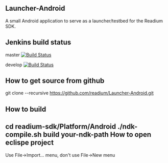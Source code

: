 Launcher-Android
---------------------
A small Android application to serve as a launcher/testbed for the Readium SDK. 

Jenkins build status
----------------------
master [![Build Status](http://jenkinsmaster.datalogics-cloud.com:8080/buildStatus/icon?job=Readium-SDK-Launcher-Android-master)](http://jenkinsmaster.datalogics-cloud:8080/view/Readium-Launcher/job/Readium-SDK-Launcher-Android-master/)

develop [![Build Status](http://jenkinsmaster.datalogics-cloud.com:8080/buildStatus/icon?job=Readium-SDK-Launcher-Android-develop)](http://jenkinsmaster.datalogics-cloud:8080/view/Readium-Launcher/job/Readium-SDK-Launcher-Android-develop/)

How to get source from github
-------------------------------
 git clone --recursive https://github.com/readium/Launcher-Android.git

How to build
-------------------------------
 cd readium-sdk/Platform/Android
 ./ndk-compile.sh build your-ndk-path
How to open eclispe project
----------------------
Use File->Import... menu, don't use File->New menu 
